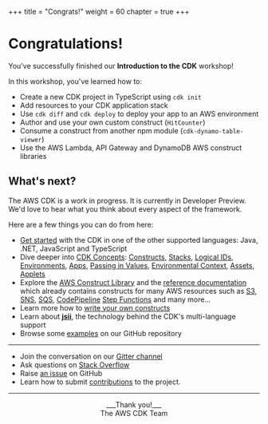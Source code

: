 +++
title = "Congrats!"
weight = 60
chapter = true
+++

# Congratulations!

You've successfully finished our __Introduction to the CDK__ workshop!

In this workshop,
you've learned how to:

- Create a new CDK project in TypeScript using `cdk init`
- Add resources to your CDK application stack
- Use `cdk diff` and `cdk deploy` to deploy your app to an AWS environment
- Author and use your own custom construct (`HitCounter`)
- Consume a construct from another npm module (`cdk-dynamo-table-viewer`)
- Use the AWS Lambda, API Gateway and DynamoDB AWS construct libraries

## What's next?

The AWS CDK is a work in progress. It is currently in Developer Preview. We'd
love to hear what you think about every aspect of the framework.

Here are a few things you can do from here:

* [Get started](https://awslabs.github.io/aws-cdk/getting-started.html) with the
  CDK in one of the other supported languages: Java, .NET, JavaScript and
  TypeScript
* Dive deeper into [CDK
  Concepts](https://awslabs.github.io/aws-cdk/concepts.html):
  [Constructs](https://awslabs.github.io/aws-cdk/constructs.html),
  [Stacks](https://awslabs.github.io/aws-cdk/stacks.html),
  [Logical IDs](https://awslabs.github.io/aws-cdk/logical-ids.html),
  [Environments](https://awslabs.github.io/aws-cdk/environments.html),
  [Apps](https://awslabs.github.io/aws-cdk/apps.html),
  [Passing in Values](https://awslabs.github.io/aws-cdk/passing-in-data.html),
  [Environmental Context](https://awslabs.github.io/aws-cdk/context.html),
  [Assets](https://awslabs.github.io/aws-cdk/assets.html),
  [Applets](https://awslabs.github.io/aws-cdk/applets.html)
* Explore the [AWS Construct
  Library](https://awslabs.github.io/aws-cdk/aws-construct-lib.html) and the
  [reference documentation](https://awslabs.github.io/aws-cdk/reference.html)
  which already contains constructs for many AWS resources such as
  [S3](https://awslabs.github.io/aws-cdk/refs/_aws-cdk_aws-s3.html),
  [SNS](https://awslabs.github.io/aws-cdk/refs/_aws-cdk_aws-sns.html),
  [SQS](https://awslabs.github.io/aws-cdk/refs/_aws-cdk_aws-sqs.html),
  [CodePipeline](https://awslabs.github.io/aws-cdk/refs/_aws-cdk_aws-codepipeline.html)
  [Step Functions](https://awslabs.github.io/aws-cdk/refs/_aws-cdk_aws-stepfunctions.html)
  and many more...
* Learn more how to [write your own constructs](https://awslabs.github.io/aws-cdk/writing-constructs.html)
* Learn about [__jsii__](https://github.com/awslabs/jsii), the technology
  behind the CDK's multi-language support
* Browse some [examples](https://github.com/awslabs/aws-cdk/tree/master/examples) on our GitHub repository

-----

* Join the conversation on our [Gitter channel](https://gitter.im/awslabs/aws-cdk)
* Ask questions on [Stack Overflow](https://stackoverflow.com/questions/tagged/aws-cdk)
* Raise [an issue](https://github.com/awslabs/aws-cdk/issues/new) on GitHub
* Learn how to submit
  [contributions](https://github.com/awslabs/aws-cdk/blob/master/CONTRIBUTING.md)
  to the project.

-----

<center>
___Thank you!___<br/>
The AWS CDK Team
</center>
